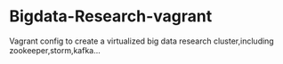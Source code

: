 Bigdata-Research-vagrant
=============

Vagrant config to create a virtualized big data research cluster,including zookeeper,storm,kafka...